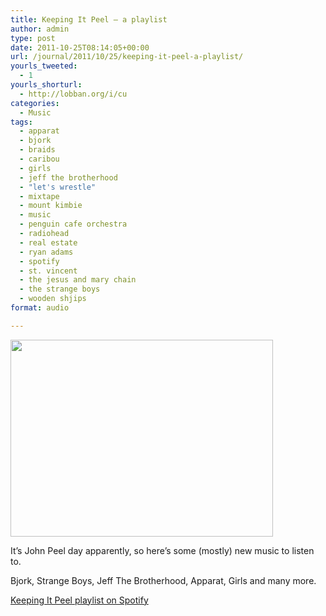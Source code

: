 ```yaml
---
title: Keeping It Peel – a playlist
author: admin
type: post
date: 2011-10-25T08:14:05+00:00
url: /journal/2011/10/25/keeping-it-peel-a-playlist/
yourls_tweeted:
  - 1
yourls_shorturl:
  - http://lobban.org/i/cu
categories:
  - Music
tags:
  - apparat
  - bjork
  - braids
  - caribou
  - girls
  - jeff the brotherhood
  - "let's wrestle"
  - mixtape
  - mount kimbie
  - music
  - penguin cafe orchestra
  - radiohead
  - real estate
  - ryan adams
  - spotify
  - st. vincent
  - the jesus and mary chain
  - the strange boys
  - wooden shjips
format: audio

---
```

<img class="aligncenter size-full wp-image-1469216219" title="john-peel-wants-you-to-fuck-off" src="http://lobban.org/wp-content/uploads/2011/10/john-peel-wants-you-to-fuck-off.jpeg" alt="" width="420" height="315" srcset="https://lobban.org/wp-content/uploads/2011/10/john-peel-wants-you-to-fuck-off.jpeg 420w, https://lobban.org/wp-content/uploads/2011/10/john-peel-wants-you-to-fuck-off-300x225.jpeg 300w" sizes="(max-width: 420px) 100vw, 420px" />

It&#8217;s John Peel day apparently, so here&#8217;s some (mostly) new music to listen to.

Bjork, Strange Boys, Jeff The Brotherhood, Apparat, Girls and many more.

[Keeping It Peel playlist on Spotify][1]

 [1]: http://open.spotify.com/user/nonimage/playlist/2bwhSVDQFJPT9t57LMRsyK "Keeping It Peel playlist"